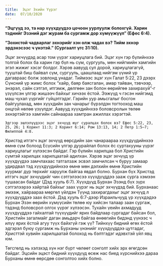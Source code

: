 ```yaml
---
title:  Эцэг Эхийн Үүрэг
date:  07/10/2020
---
```


**“Эцгүүд ээ, та нар хүүхдүүдээ цочоон уурлуулж болохгүй. Харин тэднийг Эзэний дэг журам ба сургамж дор хүмүүжүүл” (Ефес 6:4).**

**“Зохистой чадварлаг эхнэрийг хэн олж чадах вэ? Тийм эхнэр эрдэнэсээс ч үнэтэй.” (Сургаалт үгс 31:10).**

Эцэг эхчүүдэд асар том үүрэг хариуцлага бий. Эцэг хүн  гэр бүлийнхээ толгой болох ба харин гэр бүл нь сүм, сургууль, мөн нийгмийн хамгийн эгэл жижиг хэсэг болдог. Хэрэв аавууд сул дорой, хариуцлагагүй, тууштай биш байвал сүм, сургууль, цаашлаад нийгэм үүний үр дагавраас болж зовлонд унадаг. Тиймээс эцэг хүн Галат 5:22, 23 дээрх Сүнсний үр жимс болох “хайр, баяр баясгалан, амар тайван, тэвчээр, энэрэл, сайн сэтгэл, итгэмж, дөлгөөн зан болон өөрийгөө захирахуй”-г үзүүлсэн үлгэр жишээч байхыг хичээх ёстой. Ээжүүд ч гэсэн нийгэмд маш чухал үүргийг гүйцэтгэдэг. Гэрийн уур амьсгалыг босгон байгуулахад, мөн хүүхдийн зан чанарыг бүрэлдэн тогтооход маш онцгой нөлөө үзүүлдэг. Аавууд хүүхдийнхээ боловсролын төлөө эхнэртэйгээ хамгийн сайнаараа хамтран ажиллах хэрэгтэй.

`Эдгээр эшлэлүүдээс эцэг эхчүүд юуг суралцах болох вэ? Ефес 5:22, 23, 25, 26; 1 Коринт 11:3; 2 Коринт 6:14; Ром 13:13, 14; 2 Петр 1:5–7; Филиппой 4:8.`

Христэд итгэгч эцэг эхчүүд өөрсдийн зан чанараараа хүүхдүүдийнхээ өмнө сүм болоод Есүсийн үлгэр дуурайлал болох ёс суртахууны үүрэг хариуцлагыг хүлээсэн байдаг. Гэр бүлийн харилцаа бол Христийн сүмтэй харилцах харилцаатай адилхан. Хэрэв эцэг эхчүүд үр хүүхдүүдээ замчлахаас татгалзаж эсвэл замчилсан ч буруу замаар удирдвал тэд хүүхдүүдийнхээ өмнө мөн дэлхийн өмнө Христийн хуурмаг дүр төрхийг харуулж байгаа явдал болно. Бурхан бүх Христэд итгэгч эцэг эхчүүдийг чин сэтгэлээсээ хүүхдүүддээ зааж сурга хэмээн тушаасан байдаг (Дэд хууль 6:7). Хүүхдүүд Бурхан Эзэнд бүх зүрх сэтгэлээрээ хайртай байхыг заах үүрэг нь эцэг эхчүүдэд бий. Бурханаас эмээж, хайраараа мөргөл үйлдэн Түүнд захирагдахыг эцэг эхчүүд л хүүхдүүддээ заах ёстой. Дэд хууль 6:7-дээр Израильчууд үр хүүхдэдээ Бурхан Эзэн өөрийн хүмүүсийн төлөө юу хийсэн талаар заан сургаж, тэдэнд боловсрол олгох үүрэг хүлээсэн. Тухайн үеийн ахмадууд хүүхдүүддээ гайхалтай түүхүүдийг ярих байдлаар сургадаг байсан бол, Христийн загалмайг даган амьдарч байгаа өнөөгийн бидэнд үүнээс ч илүү ярих ёстой агуу түүх байхгүй гэж үү? Тийнхүү бидний өгөх ёстой эдгэрэл буюу сургамж нь Бурханы үнэнийг хүүхдүүддээ цутгадаг, Христтэй хувийн харилцаатай болоход нь бэлтгэдэг идэвхтэй үйл явц юм.

Төгсгөлд нь хэлэхэд хүн нэг бүрт чөлөөт сонголт хийх эрх өгөгдсөн байдаг. Эцсийн эцэст бидний хүүхдүүд өсөж нас биед хүрснийхээ дараа Бурханы өмнө өөрсдөө сонголтоо хийх болно.